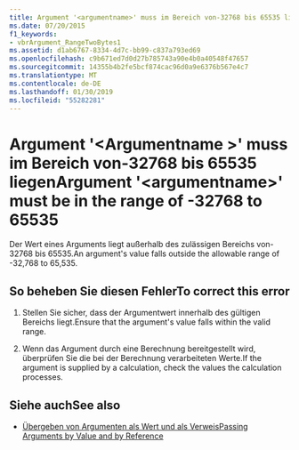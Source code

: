 ```yaml
---
title: Argument '<argumentname>' muss im Bereich von-32768 bis 65535 liegen
ms.date: 07/20/2015
f1_keywords:
- vbrArgument_RangeTwoBytes1
ms.assetid: d1ab6767-8334-4d7c-bb99-c837a793ed69
ms.openlocfilehash: c9b671ed7d0d27b785743a90e4b0a40548f47657
ms.sourcegitcommit: 14355b4b2fe5bcf874cac96d0a9e6376b567e4c7
ms.translationtype: MT
ms.contentlocale: de-DE
ms.lasthandoff: 01/30/2019
ms.locfileid: "55282281"
---
```

# <a name="argument-argumentname-must-be-in-the-range-of--32768-to-65535"></a><span data-ttu-id="93b9c-102">Argument '\<Argumentname >' muss im Bereich von-32768 bis 65535 liegen</span><span class="sxs-lookup"><span data-stu-id="93b9c-102">Argument '\<argumentname>' must be in the range of -32768 to 65535</span></span>
<span data-ttu-id="93b9c-103">Der Wert eines Arguments liegt außerhalb des zulässigen Bereichs von-32768 bis 65535.</span><span class="sxs-lookup"><span data-stu-id="93b9c-103">An argument's value falls outside the allowable range of -32,768 to 65,535.</span></span>  
  
## <a name="to-correct-this-error"></a><span data-ttu-id="93b9c-104">So beheben Sie diesen Fehler</span><span class="sxs-lookup"><span data-stu-id="93b9c-104">To correct this error</span></span>  
  
1.  <span data-ttu-id="93b9c-105">Stellen Sie sicher, dass der Argumentwert innerhalb des gültigen Bereichs liegt.</span><span class="sxs-lookup"><span data-stu-id="93b9c-105">Ensure that the argument's value falls within the valid range.</span></span>  
  
2.  <span data-ttu-id="93b9c-106">Wenn das Argument durch eine Berechnung bereitgestellt wird, überprüfen Sie die bei der Berechnung verarbeiteten Werte.</span><span class="sxs-lookup"><span data-stu-id="93b9c-106">If the argument is supplied by a calculation, check the values the calculation processes.</span></span>  
  
## <a name="see-also"></a><span data-ttu-id="93b9c-107">Siehe auch</span><span class="sxs-lookup"><span data-stu-id="93b9c-107">See also</span></span>
- [<span data-ttu-id="93b9c-108">Übergeben von Argumenten als Wert und als Verweis</span><span class="sxs-lookup"><span data-stu-id="93b9c-108">Passing Arguments by Value and by Reference</span></span>](../../visual-basic/programming-guide/language-features/procedures/passing-arguments-by-value-and-by-reference.md)

